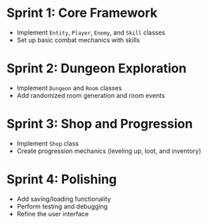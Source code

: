 # Sprint 1: Core Framework

- Implement `Entity`, `Player`, `Enemy`, and `Skill` classes
- Set up basic combat mechanics with skills

# Sprint 2: Dungeon Exploration

- Implement `Dungeon` and `Room` classes
- Add randomized room generation and room events

# Sprint 3: Shop and Progression

- Implement `Shop` class
- Create progression mechanics (leveling up, loot, and inventory)

# Sprint 4: Polishing

- Add saving/loading functionality
- Perform testing and debugging
- Refine the user interface
